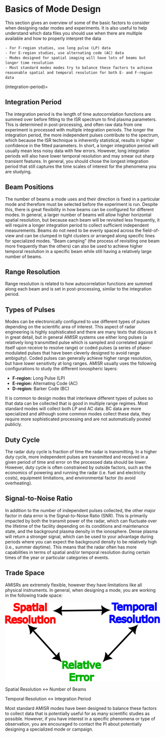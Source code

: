 # Basics of Mode Design

This section gives an overview of some of the basic factors to consider when designing radar modes and experiments.  It is also useful to help understand which data files you should use when there are multiple available and how to properly interpret the data

```{admonition} TL;DR
- For F-region studies, use long pulse (LP) data
- For E-region studies, use alternating code (AC) data
- Modes designed for spatial imaging will have lots of beams but longer time resolution
- Most standard modes modes try to balance these factors to achieve reasonable spatial and temporal resolution for both E- and F-region data
```

(integration-period)=
## Integration Period
The integration period is the length of time autocorrelation functions are summed over before fitting to the ISR spectrum to find plasma parameters.  This is determined in post-processing, and often raw data from one experiment is processed with multiple integration periods.  The longer the integration period, the more independent pulses contribute to the spectrum, which because the ISR technique is inherently statistical, results in higher confidence in the fitted parameters.  In short, a longer integration period will usually mean less noisy data with few errors. However, long integration periods will also have lower temporal resolution and may smear out sharp transient features.  In general, you should chose the longest integration period that still captures the time scales of interest for the phenomena you are studying.

## Beam Positions
The number of beams a mode uses and their direction is fixed in a particular mode and therefore must be selected before the experiment is run.  Despite this, there is great flexibility in how beams can be configured for different modes.  In general, a larger number of beams will allow higher horizontal spatial resolution, but because each beam will be revisited less frequently, it will require a longer integration period to collect sufficient independent measurements.  Beams do not need to be evenly spaced across the field-of-view and can be clumped in tight clusters or arranged along specific lines for specialized modes.  "Beam camping" (the process of revisiting one beam more frequently than the others) can also be used to achieve higher temporal resolution in a specific beam while still having a relatively large number of beams.

## Range Resolution
Range resolution is related to how autocorrelation functions are summed along each beam and is set in post-processing, similar to the integration period.

## Types of Pulses
Modes can be electronically configured to use different types of pulses depending on the scientific area of interest.  This aspect of radar engineering is highly sophisticated and there are many texts that discuss it in great detail, but in general AMISR systems use either long pulses (a relatively long transmitted pulse which is sampled and correlated against itself upon receive to resolve range) or coded pulses (a series of phase-modulated pulses that have been cleverly designed to avoid range ambiguity).  Coded pulses can generally achieve higher range resolution, but have lower sensitivity at long ranges.  AMISR usually uses the following configurations to study the different ionospheric layers:

- **F-region:** Long Pulse (LP)
- **E-region:** Alternating Code (AC)
- **D-region:** Barker Code (BC)

It is common to design modes that interleave different types of pulses so that data can be collected that is good in multiple range regimes. Most standard modes will collect both LP and AC data.  BC data are more specialized and although some common modes collect these data, they require more sophisticated processing and are not automatically posted publicly.

## Duty Cycle
The radar duty cycle is fraction of time the radar is transmitting.  In a higher duty cycle, more independent pulses are transmitted and received in a given period of time and error on the processed data should be lower.  However, duty cycle is often constrained by outside factors, such as the economics of powering and running the radar (i.e. fuel and electricity costs), equipment limitations, and environmental factor (to avoid overheating).

## Signal-to-Noise Ratio
In addition to the number of independent pulses collected, the other major factor in data error is the Signal-to-Noise Ratio (SNR).  This is primarily impacted by both the transmit power of the radar, which can fluctuate over the lifetime of the facility depending on its conditions and maintenance state, and the background plasma density in the ionosphere.  Dense plasma will return a stronger signal, which can be used to your advantage during periods where you can expect the background density to be relatively high (i.e., summer daytime).  This means that the radar often has more capabilities in terms of spatial and/or temporal resolution during certain times of the year or particular categories of events. 

## Trade Space

AMISRs are extremely flexible, however they have limitations like all physical instruments.  In general, when designing a mode, you are working in the following trade space:

![tradespace](images/tradespace.png)

Spatial Resolution &harr; Number of Beams

Temporal Resolution &harr; Integration Period

Most standard AMISR modes have been designed to balance these factors to collect data that is potentially useful for as many scientific studies as possible.  However, if you have interest in a specific phenomena or type of observation, you are encouraged to contact the PI about potentially designing a specialized mode or campaign. 
